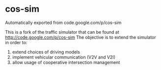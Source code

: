 # cos-sim
Automatically exported from code.google.com/p/cos-sim

This is a fork of the traffic simulator that can be found at http://code.google.com/p/cos-sim
The objective is to extend the simulator in order to: 
1) extend choices of driving models
2) implement vehicular communication (V2V and V2I)
3) allow usage of cooperative intersection management
